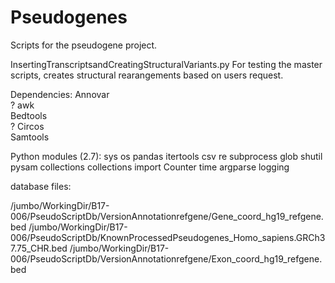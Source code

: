 # Pseudogenes

Scripts for the pseudogene project. 

InsertingTranscriptsandCreatingStructuralVariants.py 
For testing the master scripts, creates structural rearangements based on users request. 


Dependencies: 
Annovar  
? awk  
Bedtools  
? Circos   
Samtools  

Python modules (2.7): 
sys
os
pandas
itertools
csv
re
subprocess
glob
shutil
pysam
collections
collections import Counter
time
argparse
logging

database files: 

/jumbo/WorkingDir/B17-006/PseudoScriptDb/VersionAnnotationrefgene/Gene_coord_hg19_refgene.bed
/jumbo/WorkingDir/B17-006/PseudoScriptDb/KnownProcessedPseudogenes_Homo_sapiens.GRCh37.75_CHR.bed
/jumbo/WorkingDir/B17-006/PseudoScriptDb/VersionAnnotationrefgene/Exon_coord_hg19_refgene.bed
